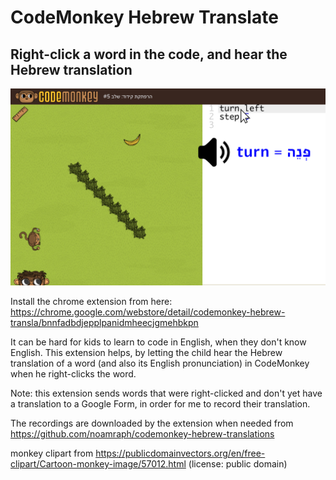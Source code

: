 # CodeMonkey Hebrew Translate

## Right-click a word in the code, and hear the Hebrew translation

![screenshot](screenshot.png)

Install the chrome extension from here: https://chrome.google.com/webstore/detail/codemonkey-hebrew-transla/bnnfadbdjepplpanidmheecjgmehbkpn

It can be hard for kids to learn to code in English, when they don't know English. This extension helps, by letting the child hear the Hebrew translation of a word (and also its English pronunciation) in CodeMonkey when he right-clicks the word.

Note: this extension sends words that were right-clicked and don't yet have a translation to a Google Form, in order for me to record their translation.

The recordings are downloaded by the extension when needed from https://github.com/noamraph/codemonkey-hebrew-translations

monkey clipart from https://publicdomainvectors.org/en/free-clipart/Cartoon-monkey-image/57012.html
(license: public domain)
